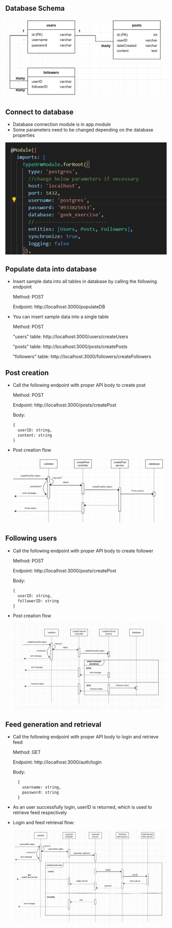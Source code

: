 ## Database Schema

<img src="img/db_schema.jpg">


## Connect to database

- Database connection module is in app.module
- Some parameters need to be changed depending on the database properties

<img src="img/db_parameters.jpg">

## Populate data into database

- Insert sample data into all tables in database by calling the following endpoint
  
  Method: POST
  
  Endpoint: http://localhost:3000/populateDB

- You can insert sample data into a single table

  Method: POST
  
  "users" table: http://localhost:3000/users/createUsers

  "posts" table: http://localhost:3000/posts/createPosts

  "followers" table: http://localhost:3000/followers/createFollowers

## Post creation

- Call the following endpoint with proper API body to create post

  Method: POST

  Endpoint: http://localhost:3000/posts/createPost

  Body:
      
      {
        userID: string,
        content: string
      }

- Post creation flow

  <img src="img/post_creation_flow.jpg">

## Following users

- Call the following endpoint with proper API body to create follower

  Method: POST

  Endpoint: http://localhost:3000/posts/createPost

  Body:
      
      {
        userID: string,
        followerID: string
      }

- Post creation flow

  <img src="img/follower_creation_flow.jpg">

## Feed generation and retrieval



- Call the following endpoint with proper API body to login and retrieve feed

    Method: GET

    Endpoint: http://localhost:3000/auth/login

    Body:
        
        {
          username: string,
          password: string
        } 
- As an user successfully login, userID is returned, which is used to retrieve feed respectively

- Login and feed retrieval flow:

  <img src="img/feed_flow.jpg">